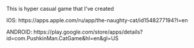 <p>This is hyper casual game that I've created</p>

<p>IOS: https://apps.apple.com/ru/app/the-naughty-cat/id1548277194?l=en</p>
<p>ANDROID: https://play.google.com/store/apps/details?id=com.PushkinMan.CatGame&hl=en&gl=US</p>

